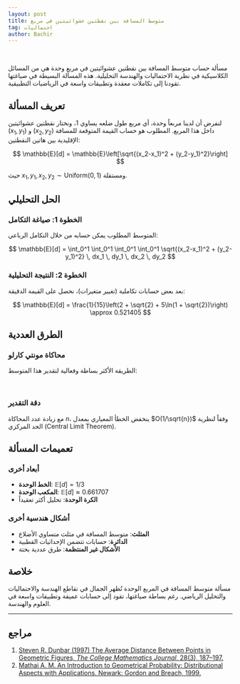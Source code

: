 ```yaml
---
layout: post
title: متوسط المسافة بين نقطتين عشوائيتين في مربع 
tag: احتماليات
author: Bachir
---
```

<br>
<!--more-->

مسألة حساب متوسط المسافة بين نقطتين عشوائيتين في مربع وحدة هي من المسائل الكلاسيكية في نظرية الاحتماليات والهندسة التحليلية. هذه المسألة البسيطة في صياغتها تقودنا إلى تكاملات معقدة وتطبيقات واسعة في الرياضيات التطبيقية.

## تعريف المسألة

لنفرض أن لدينا مربعاً وحدة، أي مربع طول ضلعه يساوي 1، ونختار نقطتين عشوائيتين $(x_1, y_1)$ و $(x_2, y_2)$ داخل هذا المربع. المطلوب هو حساب القيمة المتوقعة للمسافة الإقليدية بين هاتين النقطتين:

$$
\mathbb{E}[d] = \mathbb{E}\left[\sqrt{(x_2-x_1)^2 + (y_2-y_1)^2}\right]
$$

حيث $x_1, y_1, x_2, y_2 \sim \text{Uniform}(0,1)$ ومستقلة.

## الحل التحليلي

### الخطوة 1: صياغة التكامل

المتوسط المطلوب يمكن حسابه من خلال التكامل الرباعي:

$$
\mathbb{E}[d] = \int_0^1 \int_0^1 \int_0^1 \int_0^1 \sqrt{(x_2-x_1)^2 + (y_2-y_1)^2} \, dx_1 \, dy_1 \, dx_2 \, dy_2
$$

### الخطوة 2: النتيجة التحليلية

بعد بعض حسابات تكاملية (تغيير متغيرات)، نحصل على القيمة الدقيقة:

$$
\mathbb{E}[d] = \frac{1}{15}\left(2 + \sqrt{2} + 5\ln(1 + \sqrt{2})\right) \approx 0.521405
$$


## الطرق العددية

### محاكاة مونتي كارلو
الطريقة الأكثر بساطة وفعالية لتقدير هذا المتوسط:



<div class="sage">
  <script type="text/x-sage">
import random
import math
def monte_carlo_average_distance(n_simulations):
    total_distance = 0
    for _ in range(n_simulations):
        # Generate two random points
        x1, y1 = random.random(), random.random()
        x2, y2 = random.random(), random.random()
        # Calculate distance
        distance = math.sqrt((x2-x1)**2 + (y2-y1)**2)
        total_distance += distance
    return total_distance / n_simulations
print(monte_carlo_average_distance(100000))
  </script>
</div>

<br>


### دقة التقدير
مع زيادة عدد المحاكاة $n$، ينخفض الخطأ المعياري بمعدل $O(1/\sqrt{n})$ وفقاً لنظرية الحد المركزي (Central Limit Theorem).

## تعميمات المسألة

### أبعاد أخرى
- **الخط الوحدة**: $\mathbb{E}[d] = 1/3$
- **المكعب الوحدة**: $\mathbb{E}[d] \approx 0.661707$
- **الكرة الوحدة**: تحليل أكثر تعقيداً

### أشكال هندسية أخرى
- **المثلث**: متوسط المسافة في مثلث متساوي الأضلاع
- **الدائرة**: حسابات تتضمن الإحداثيات القطبية
- **الأشكال غير المنتظمة**: طرق عددية بحتة

## خلاصة

مسألة متوسط المسافة في المربع الوحدة تُظهر الجمال في تقاطع الهندسة والاحتماليات والتحليل الرياضي. رغم بساطة صياغتها، تقود إلى حسابات عميقة وتطبيقات واسعة في العلوم والهندسة.



---

## مراجع 

1.  [Steven R. Dunbar (1997) The Average Distance Between Points in Geometric Figures, *The College Mathematics Journal*, 28(3), 187–197.](https://drive.google.com/file/d/1BgRJCCbOKIQn9O1z2peLICFR0QMWtJHB/view?usp=sharing)
2.  [Mathai A. M. An Introduction to Geometrical Probability: Distributional Aspects with Applications. Newark: Gordon and Breach, 1999.](https://drive.google.com/file/d/1bP-MbM4nynIuGzO8ppO1NwfcN8lFZUkP/view?usp=sharing)

<br>
